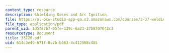 ```yaml
---
content_type: resource
description: Shielding Gases and Arc Ignition
file: https://ol-ocw-studio-app-qa.s3.amazonaws.com/courses/3-37-welding-and-joining-processes-fall-2002/614c3e49671f8c7bb5634c412568c485_33720.pdf
file_type: application/pdf
parent_uid: 1d5f87b7-05fe-139c-6a23-27b8707042c3
resourcetype: Document
title: 33720.pdf
uid: 614c3e49-671f-8c7b-b563-4c412568c485
---
```

